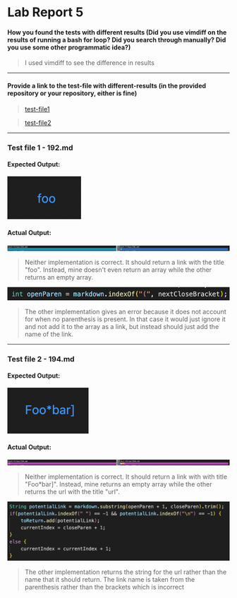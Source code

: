 
# Lab Report 5

#### How you found the tests with different results (Did you use vimdiff on the results of running a bash for loop? Did you search through manually? Did you use some other programmatic idea?)

> I used vimdiff to see the difference in results

---

#### Provide a link to the test-file with different-results (in the provided repository or your repository, either is fine)

> [test-file1](https://github.com/adrianmend25/5thLabReport/blob/main/192.md)

> [test-file2](https://github.com/adrianmend25/5thLabReport/blob/main/194.md)

---

### Test file 1 - 192.md
#### Expected Output:
![expected1](Exp1.png)

#### Actual Output:
![file1](file1.png)

> Neither implementation is correct. It should return a link with the title "foo". Instead, mine doesn't even return an array while the other returns an empty array.

![md1](error1.png)

> The other implementation gives an error because it does not account for when no parenthesis is present. In that case it would just ignore it and not add it to the array as a link, but instead should just add the name of the link.

---
### Test file 2 - 194.md
#### Expected Output:
![expected](Exp2.png)

#### Actual Output:
![file2](file2.png)

> Neither implementation is correct. It should return a link with with title "Foo*bar]". Instead, mine returns an empty array while the other returns the url with the title "url".

![md2](error2.png)

> The other implementation returns the string for the url rather than the name that it should return. The link name is taken from the parenthesis rather than the brackets which is incorrect